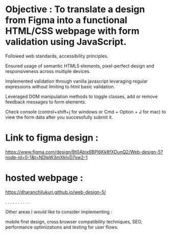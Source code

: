 # Objective : To translate a design from Figma into a functional HTML/CSS webpage with form validation using JavaScript.

 Followed web standards, accessibility principles.

 Ensured usage of semantic HTML5 elements, pixel-perfect design and responsiveness across multiple devices.

 Implemented validation through vanilla javascript levaraging regular expressions without limiting to html basic validation. 

 Leveraged DOM manipulation methods to toggle classes, add or remove feedback messages to form elements.

 Check console (control+shift+j for windows or Cmd + Option + J for mac) to view the form data after you successfully submit it. 


# Link to figma design :

https://www.figma.com/design/Bt0Abix6BPl6Kk8fXDunQ2/Web-design-5?node-id=0-1&t=NDlpW3mXkIvD7sw2-1

# hosted webpage :

https://dharanchilukuri.github.io/web-design-5/

.
.
.
.
.
.
.
.
.
.

Other areas I would like to consider implementing :

mobile first design, cross browser compatibility techniques, SEO, performance optimizations and testing for user flows.
